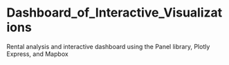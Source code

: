 # Dashboard_of_Interactive_Visualizations
Rental analysis and interactive dashboard using the Panel library, Plotly Express, and Mapbox
